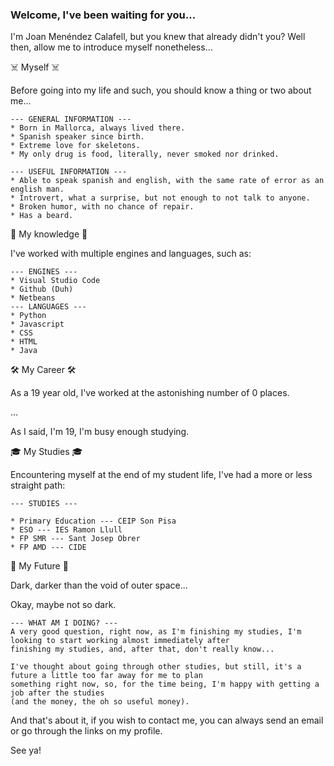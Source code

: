 ### Welcome, I've been waiting for you...
I'm Joan Menéndez Calafell, but you knew that already didn't you?
Well then, allow me to introduce myself nonetheless...

☠️ Myself ☠️

Before going into my life and such, you should know a thing or two about me...

    --- GENERAL INFORMATION ---
    * Born in Mallorca, always lived there.
    * Spanish speaker since birth.
    * Extreme love for skeletons.
    * My only drug is food, literally, never smoked nor drinked.

    --- USEFUL INFORMATION ---
    * Able to speak spanish and english, with the same rate of error as an english man.
    * Introvert, what a surprise, but not enough to not talk to anyone.
    * Broken humor, with no chance of repair.
    * Has a beard.

🧠 My knowledge 🧠

I've worked with multiple engines and languages, such as:

    --- ENGINES ---
    * Visual Studio Code
    * Github (Duh)
    * Netbeans
    --- LANGUAGES ---
    * Python
    * Javascript
    * CSS
    * HTML
    * Java

🛠️ My Career 🛠️

As a 19 year old, I've worked at the astonishing number of 0 places.

...

As I said, I'm 19, I'm busy enough studying.

🎓 My Studies 🎓

Encountering myself at the end of my student life, I've had a more or less straight path:

    --- STUDIES ---

    * Primary Education --- CEIP Son Pisa
    * ESO --- IES Ramon Llull
    * FP SMR --- Sant Josep Obrer
    * FP AMD --- CIDE

🌈 My Future 🌈

Dark, darker than the void of outer space...

Okay, maybe not so dark.

    --- WHAT AM I DOING? ---
    A very good question, right now, as I'm finishing my studies, I'm looking to start working almost immediately after
    finishing my studies, and, after that, don't really know...

    I've thought about going through other studies, but still, it's a future a little too far away for me to plan 
    something right now, so, for the time being, I'm happy with getting a job after the studies 
    (and the money, the oh so useful money).
    
And that's about it, if you wish to contact me, you can always send an email or go through the links on my profile.

See ya!
